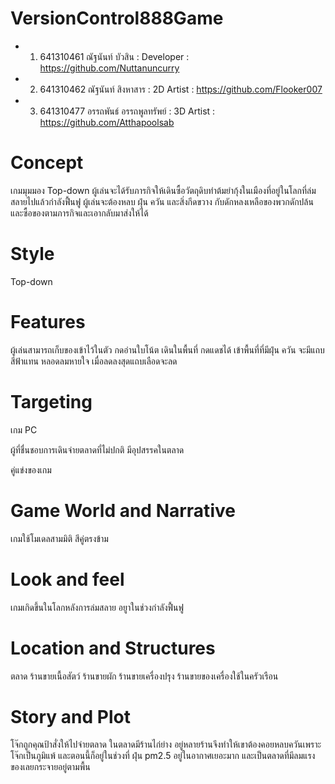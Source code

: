 # VersionControl888Game
- 1. 641310461 ณัฐนันท์ บัวสิน : Developer : https://github.com/Nuttanuncurry
- 2. 641310462 ณัฐนันท์ สิงหาสาร : 2D Artist : https://github.com/Flooker007 
- 3. 641310477 อรรถพันธ์ อรรถพูลทรัพย์ : 3D Artist : https://github.com/Atthapoolsab

# Concept
เกมมุมมอง Top-down ผู้เล่นจะได้รับภารกิจให้เดินซื้อวัตถุดิบทำต้มยำกุ้งในเมืองที่อยู่ในโลกที่ล่มสลายไปแล้วกำลังฟื้นฟู ผู้เล่นจะต้องหลบ ฝุ่น ควัน และสิ่งกีดขวาง กับดักหลงเหลือของพวกดักปล้น และซื้อของตามภารกิจและเอากลับมาส่งให้ได้

# Style
Top-down

# Features

ผู้เล่นสามารถเก็บของเข้าไว้ในตัว กดอ่านใบโน้ต เดินในพื้นที่ กดแดชได้ เข้าพื้นที่ที่มีฝุ่น ควัน จะมีแถบสีฟ้าแทน หลอดลมหายใจ เมื่อลดลงสุดแถบเลือดจะลด

# Targeting

เกม PC

ผู้ที่ชื่นชอบการเดินจ่ายตลาดที่ไม่ปกติ มีอุปสรรคในตลาด

คู่แข่งของเกม 

# Game World and Narrative

เกมใช้โมเดลสามมิติ สีคู่ตรงข้าม

# Look and feel

เกมเกิดขึ้นในโลกหลังการล่มสลาย อยูาในช่วงกำลังฟื้นฟู

# Location and Structures

ตลาด ร้านขายเนื้อสัตว์ ร้านขายผัก ร้านขายเครื่องปรุง ร้านขายของเครื่องใช้ในครัวเรือน

# Story and Plot

โจ๊กถูกคุณป้าสั่งให้ไปจ่ายตลาด ในตลาดมีร้านไก่ย่าง อยู่หลายร้านจึงทำให้เขาต้องคอยหลบควันเพราะโจ๊กเป็นภูมิแพ้ และตอนนี้ก็อยู่ในช่วงที่ ฝุ่น pm2.5 อยู่ในอากาศเยอะมาก และเป็นตลาดที่มีลมแรงของเลยกระจายอยู่ตามพื้น
